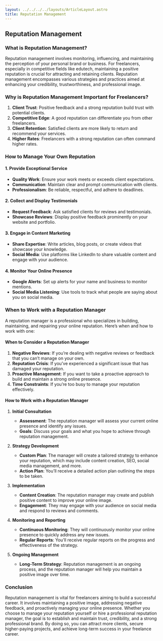 ```yaml
---
layout: ../../../../layouts/ArticleLayout.astro
title: Reputation Management
---
```


## Reputation Management

### What is Reputation Management?

Reputation management involves monitoring, influencing, and maintaining the perception of your personal brand or business. For freelancers, especially in competitive fields like edutech, maintaining a positive reputation is crucial for attracting and retaining clients. Reputation management encompasses various strategies and practices aimed at enhancing your credibility, trustworthiness, and professional image.

### Why is Reputation Management Important for Freelancers?

1. **Client Trust**: Positive feedback and a strong reputation build trust with potential clients.
2. **Competitive Edge**: A good reputation can differentiate you from other freelancers.
3. **Client Retention**: Satisfied clients are more likely to return and recommend your services.
4. **Higher Rates**: Freelancers with a strong reputation can often command higher rates.

### How to Manage Your Own Reputation

#### 1. Provide Exceptional Service
- **Quality Work**: Ensure your work meets or exceeds client expectations.
- **Communication**: Maintain clear and prompt communication with clients.
- **Professionalism**: Be reliable, respectful, and adhere to deadlines.

#### 2. Collect and Display Testimonials
- **Request Feedback**: Ask satisfied clients for reviews and testimonials.
- **Showcase Reviews**: Display positive feedback prominently on your website and portfolio.

#### 3. Engage in Content Marketing
- **Share Expertise**: Write articles, blog posts, or create videos that showcase your knowledge.
- **Social Media**: Use platforms like LinkedIn to share valuable content and engage with your audience.

#### 4. Monitor Your Online Presence
- **Google Alerts**: Set up alerts for your name and business to monitor mentions.
- **Social Media Listening**: Use tools to track what people are saying about you on social media.

### When to Work with a Reputation Manager

A reputation manager is a professional who specializes in building, maintaining, and repairing your online reputation. Here’s when and how to work with one:

#### When to Consider a Reputation Manager

1. **Negative Reviews**: If you’re dealing with negative reviews or feedback that you can’t manage on your own.
2. **Reputation Crisis**: If you’ve experienced a significant issue that has damaged your reputation.
3. **Proactive Management**: If you want to take a proactive approach to build and maintain a strong online presence.
4. **Time Constraints**: If you’re too busy to manage your reputation effectively.

#### How to Work with a Reputation Manager

1. **Initial Consultation**
   - **Assessment**: The reputation manager will assess your current online presence and identify any issues.
   - **Goals**: Discuss your goals and what you hope to achieve through reputation management.

2. **Strategy Development**
   - **Custom Plan**: The manager will create a tailored strategy to enhance your reputation, which may include content creation, SEO, social media management, and more.
   - **Action Plan**: You’ll receive a detailed action plan outlining the steps to be taken.

3. **Implementation**
   - **Content Creation**: The reputation manager may create and publish positive content to improve your online image.
   - **Engagement**: They may engage with your audience on social media and respond to reviews and comments.

4. **Monitoring and Reporting**
   - **Continuous Monitoring**: They will continuously monitor your online presence to quickly address any new issues.
   - **Regular Reports**: You’ll receive regular reports on the progress and effectiveness of the strategy.

5. **Ongoing Management**
   - **Long-Term Strategy**: Reputation management is an ongoing process, and the reputation manager will help you maintain a positive image over time.

### Conclusion

Reputation management is vital for freelancers aiming to build a successful career. It involves maintaining a positive image, addressing negative feedback, and proactively managing your online presence. Whether you choose to manage your reputation yourself or hire a professional reputation manager, the goal is to establish and maintain trust, credibility, and a strong professional brand. By doing so, you can attract more clients, secure higher-paying projects, and achieve long-term success in your freelance career.